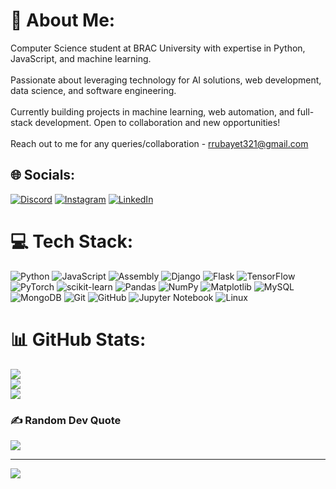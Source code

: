# 💫 About Me:
Computer Science student at BRAC University with expertise in Python, JavaScript, and machine learning.<br><br>Passionate about leveraging technology for AI solutions, web development, data science, and software engineering.<br><br>Currently building projects in machine learning, web automation, and full-stack development. Open to collaboration and new opportunities!<br><br>Reach out to me for any queries/collaboration - rrubayet321@gmail.com

## 🌐 Socials:
[![Discord](https://img.shields.io/badge/Discord-%237289DA.svg?logo=discord&logoColor=white)](https://discord.gg/sirrubayet) [![Instagram](https://img.shields.io/badge/Instagram-%23E4405F.svg?logo=Instagram&logoColor=white)](https://instagram.com/rubayet.rupom) [![LinkedIn](https://img.shields.io/badge/LinkedIn-%230077B5.svg?logo=linkedin&logoColor=white)](https://linkedin.com/in/rubayet-hassan-500598311) 

# 💻 Tech Stack:
![Python](https://img.shields.io/badge/python-3670A0?style=flat-square&logo=python&logoColor=ffdd54) ![JavaScript](https://img.shields.io/badge/javascript-%23323330.svg?style=flat-square&logo=javascript&logoColor=%23F7DF1E) ![Assembly](https://img.shields.io/badge/assembly-%23000000.svg?style=flat-square&logo=assemblyscript&logoColor=white) ![Django](https://img.shields.io/badge/django-%23092E20.svg?style=flat-square&logo=django&logoColor=white) ![Flask](https://img.shields.io/badge/flask-%23000.svg?style=flat-square&logo=flask&logoColor=white) ![TensorFlow](https://img.shields.io/badge/TensorFlow-%23FF6F00.svg?style=flat-square&logo=TensorFlow&logoColor=white) ![PyTorch](https://img.shields.io/badge/PyTorch-%23EE4C2C.svg?style=flat-square&logo=PyTorch&logoColor=white) ![scikit-learn](https://img.shields.io/badge/scikit--learn-%23F7931E.svg?style=flat-square&logo=scikit-learn&logoColor=white) ![Pandas](https://img.shields.io/badge/pandas-%23150458.svg?style=flat-square&logo=pandas&logoColor=white) ![NumPy](https://img.shields.io/badge/numpy-%23013243.svg?style=flat-square&logo=numpy&logoColor=white) ![Matplotlib](https://img.shields.io/badge/Matplotlib-%23ffffff.svg?style=flat-square&logo=Matplotlib&logoColor=black) ![MySQL](https://img.shields.io/badge/mysql-4479A1.svg?style=flat-square&logo=mysql&logoColor=white) ![MongoDB](https://img.shields.io/badge/MongoDB-%234ea94b.svg?style=flat-square&logo=mongodb&logoColor=white) ![Git](https://img.shields.io/badge/git-%23F05033.svg?style=flat-square&logo=git&logoColor=white) ![GitHub](https://img.shields.io/badge/github-%23121011.svg?style=flat-square&logo=github&logoColor=white) ![Jupyter Notebook](https://img.shields.io/badge/jupyter-%23FA0F00.svg?style=flat-square&logo=jupyter&logoColor=white) ![Linux](https://img.shields.io/badge/Linux-FCC624?style=flat-square&logo=linux&logoColor=black)

# 📊 GitHub Stats:
![](https://github-readme-stats.vercel.app/api?username=rrubayet321&theme=dark&hide_border=false&include_all_commits=false&count_private=false)<br/>
![](https://github-readme-streak-stats.herokuapp.com/?user=rrubayet321&theme=dark&hide_border=false)<br/>
![](https://github-readme-stats.vercel.app/api/top-langs/?username=rrubayet321&theme=dark&hide_border=false&include_all_commits=false&count_private=false&layout=compact)

### ✍️ Random Dev Quote
![](https://quotes-github-readme.vercel.app/api?type=horizontal&theme=dark)

---
[![](https://visitcount.itsvg.in/api?id=rrubayet321&icon=6&color=4)](https://visitcount.itsvg.in)
<!-- Proudly created with GPRM ( https://gprm.itsvg.in ) -->
